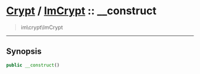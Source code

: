# [Crypt](crypt.md) / [ImCrypt](crypt-ImCrypt.md) :: __construct
 > im\crypt\ImCrypt
____

## Synopsis
```php
public __construct()
```
